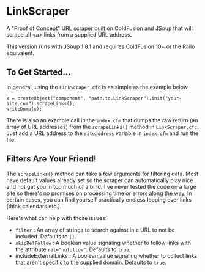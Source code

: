 LinkScraper
===========================

A "Proof of Concept" URL scraper built on ColdFusion and JSoup that will scrape all &lt;a&gt; links from a supplied URL address.

This version runs with JSoup 1.8.1 and requires ColdFusion 10+ or the Railo equivalent.

## To Get Started...

In general, using the `LinkScraper.cfc` is as simple as the example below.

```
x = createObject("component", "path.to.LinkScraper").init("your-site.com").scrapeLinks();
writeDump(x);
```

There is also an example call in the `index.cfm` that dumps the raw return (an array of URL addresses) from the `scrapeLinks()` method in `LinkScraper.cfc`. Just add a URL address to the `siteaddress` variable in `index.cfm` and run the file.

## Filters Are Your Friend!

The `scrapeLinks()` method can take a few arguments for filtering data. Most have default values already set so the scraper can automatically play nice and not get you in too much of a bind. I've never tested the code on a large site so there's no promises on processing time or errors along the way. In certain cases, you can find yourself practically endless looping over links (think calendars etc.).

Here's what can help with those issues:

- `filter` : An array of strings to search against in a URL to not be included. Defaults to `[]`.
- `skipRelFollow` : A boolean value signaling whether to follow links with the attribute `rel="nofollow"`. Defaults to `true`.
- includeExternalLinks : A boolean value signaling whether to collect links that aren't specific to the supplied domain. Defaults to `true`.